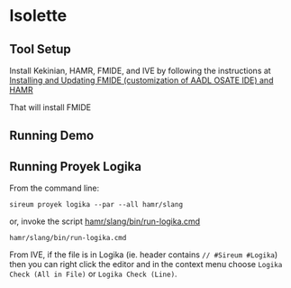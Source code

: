 # Isolette

## Tool Setup

Install Kekinian, HAMR, FMIDE, and IVE by following the instructions at [Installing and Updating FMIDE (customization of AADL OSATE IDE) and HAMR](https://hamr.sireum.org/hamr-doc/ch0X-hamr-installation.html#installing-and-updating-fmide-customization-of-aadl-osate-ide-and-hamr) 

That will install FMIDE

## Running Demo

## Running Proyek Logika

From the command line:

```
sireum proyek logika --par --all hamr/slang
```

or, invoke the script [hamr/slang/bin/run-logika.cmd](hamr/slang/bin/run-logika.cmd)

```
hamr/slang/bin/run-logika.cmd
```

From IVE, if the file is in Logika (ie. header contains ``// #Sireum #Logika``) then you can right click the editor and in the context menu choose ``Logika Check (All in File)`` or ``Logika Check (Line)``.